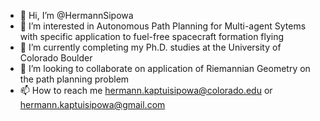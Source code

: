 - 👋 Hi, I’m @HermannSipowa
- 👀 I’m interested in Autonomous Path Planning for Multi-agent Sytems with specific application to fuel-free spacecraft formation flying
- 🌱 I’m currently completing my Ph.D. studies at the University of Colorado Boulder
- 💞️ I’m looking to collaborate on application of Riemannian Geometry on the path planning problem
- 📫 How to reach me hermann.kaptuisipowa@colorado.edu or hermann.kaptuisipowa@gmail.com

<!---
HermannSipowa/HermannSipowa is a ✨ special ✨ repository because its `README.md` (this file) appears on your GitHub profile.
You can click the Preview link to take a look at your changes.
--->
